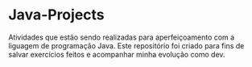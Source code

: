 # Java-Projects
Atividades que estão sendo realizadas para aperfeiçoamento com a liguagem de programação Java.
Este repositório foi criado para fins de salvar exercícios feitos e acompanhar minha evolução como dev.
